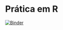 # Prática em R

[![Binder](https://mybinder.org/badge_logo.svg)](https://mybinder.org/v2/gh/pliniostat/Lab-Biostatistcs/master)
